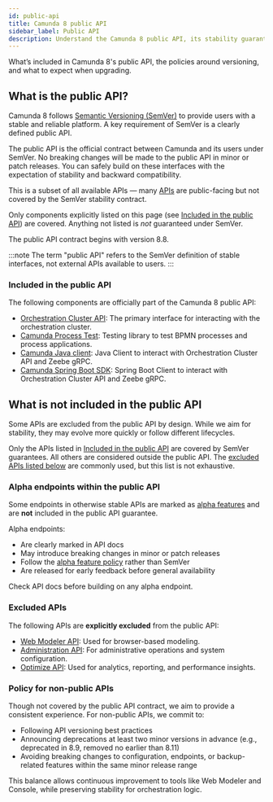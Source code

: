 ```yaml
---
id: public-api
title: Camunda 8 public API
sidebar_label: Public API
description: Understand the Camunda 8 public API, its stability guarantees under Semantic Versioning (SemVer), and the policies governing API changes and versioning.
---
```


What’s included in Camunda 8's public API, the policies around versioning, and what to expect when upgrading.

## What is the public API?

Camunda 8 follows [Semantic Versioning (SemVer)](https://semver.org/) to provide users with a stable and reliable platform. A key requirement of SemVer is a clearly defined public API.

The public API is the official contract between Camunda and its users under SemVer. No breaking changes will be made to the public API in minor or patch releases. You can safely build on these interfaces with the expectation of stability and backward compatibility.

This is a subset of all available APIs — many [APIs](/apis-tools/working-with-apis-tools.md) are public-facing but not covered by the SemVer stability contract.

Only components explicitly listed on this page (see [Included in the public API](#included-in-the-public-api)) are covered. Anything not listed is _not_ guaranteed under SemVer.

The public API contract begins with version 8.8.

:::note
The term "public API" refers to the SemVer definition of stable interfaces, not external APIs available to users.
:::

### Included in the public API

The following components are officially part of the Camunda 8 public API:

- [Orchestration Cluster API](/apis-tools/orchestration-cluster-api-rest/orchestration-cluster-api-rest-overview.md): The primary interface for interacting with the orchestration cluster.
- [Camunda Process Test](/apis-tools/testing/getting-started.md): Testing library to test BPMN processes and process applications.
- [Camunda Java client](/apis-tools/java-client/index.md): Java Client to interact with Orchestration Cluster API and Zeebe gRPC.
- [Camunda Spring Boot SDK](/apis-tools/spring-zeebe-sdk/getting-started.md): Spring Boot Client to interact with Orchestration Cluster API and Zeebe gRPC.

## What is not included in the public API

Some APIs are excluded from the public API by design. While we aim for stability, they may evolve more quickly or follow different lifecycles.

Only the APIs listed in [Included in the public API](#included-in-the-public-api) are covered by SemVer guarantees. All others are considered outside the public API. The [excluded APIs listed below](#excluded-apis) are commonly used, but this list is not exhaustive.

### Alpha endpoints within the public API

Some endpoints in otherwise stable APIs are marked as [alpha features](/components/early-access/alpha/alpha-features.md) and are **not** included in the public API guarantee.

Alpha endpoints:

- Are clearly marked in API docs
- May introduce breaking changes in minor or patch releases
- Follow the [alpha feature policy](/components/early-access/alpha/alpha-features.md#alpha) rather than SemVer
- Are released for early feedback before general availability

Check API docs before building on any alpha endpoint.

### Excluded APIs

The following APIs are **explicitly excluded** from the public API:

- [Web Modeler API](/apis-tools/web-modeler-api/index.md): Used for browser-based modeling.
- [Administration API](/apis-tools/administration-api/administration-api-reference.md): For administrative operations and system configuration.
- [Optimize API](/apis-tools/optimize-api/overview.md): Used for analytics, reporting, and performance insights.

### Policy for non-public APIs

Though not covered by the public API contract, we aim to provide a consistent experience. For non-public APIs, we commit to:

- Following API versioning best practices
- Announcing deprecations at least two minor versions in advance (e.g., deprecated in 8.9, removed no earlier than 8.11)
- Avoiding breaking changes to configuration, endpoints, or backup-related features within the same minor release range

This balance allows continuous improvement to tools like Web Modeler and Console, while preserving stability for orchestration logic.
